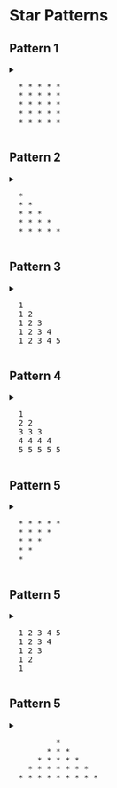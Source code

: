 

# Star Patterns

## Pattern 1

<details>
  <summary>
<pre>
  * * * * * 
  * * * * * 
  * * * * * 
  * * * * * 
  * * * * * 
</pre>
  </summary>

  ```javascript
  function squarePattern ( num ) {
    for ( let row = 1; row <= num; row++ ) {
        let star = '';
        for ( let col = 1; col <= num; col++ ) {
            star = star + "* ";
        }
    console.log(star);
    }
}

squarePattern(5);
```
</details>


## Pattern 2 

<details>
  <summary>
<pre>
  *
  * * 
  * * * 
  * * * * 
  * * * * * 
</pre>
  </summary>

  ```javascript
  function starPattern( n ) {
    for ( let row = 1; row <= n; row++ ){
        star = "";
        for( let col = 1; col <= row; col++ ){
            star = star + "* ";
        }
    console.log( star );
    }
  }

  starPattern ( 5 );

```

  ```javascript
  
function printRow ( n ,row, col = 1 ){
    if ( col > row ){
        return "";
    }
    return "* " + printRow( n,row, col + 1 );
}

function starPattern ( n , row = 1 ){
    if ( row > n ){
        return;
    }
    console.log( printRow( n,row ));
    starPattern ( n , row + 1 );
}

starPattern ( 5 );



```
</details>



## Pattern 3 

<details>
  <summary>
<pre>
  1
  1 2 
  1 2 3 
  1 2 3 4 
  1 2 3 4 5 
</pre>
  </summary>

  ```javascript
  function starPattern( n ) {
    for ( let row = 1; row <= n; row++ ){
       let result = "";
        for ( let col = 1; col <= row; col++ ){
            result = result + col + " ";
        }
        console.log( result.trim() );
    }
  }
  starPattern( 5 );

```

  ```javascript
  

function printRow ( n ,row, col = 1 ){
    if ( col > row ){
        return "";
    }
    return col + " " + printRow( n,row, col + 1 );
}

function starPattern ( n , row = 1 ){
    if ( row > n ){
        return;
    }
    console.log( printRow( n,row ));
    starPattern ( n , row + 1 );
}

starPattern ( 5 );

```
</details>




## Pattern 4 

<details>
  <summary>
<pre>
  1
  2 2 
  3 3 3 
  4 4 4 4 
  5 5 5 5 5 
</pre>
  </summary>

  ```javascript
  function starPattern( n ) {
    for ( let row = 1; row <= n; row++ ){
       let result = "";
        for ( let col = 1; col <= row; col++ ){
            result = result + row + " ";
        }
        console.log( result.trim() );
    }
  }
  starPattern( 5 );

```

  ```javascript
  

function printRow ( n ,row, col = 1 ){
    if ( col > row ){
        return "";
    }
    return row + " " + printRow( n,row, col + 1 );
}

function starPattern ( n , row = 1 ){
    if ( row > n ){
        return;
    }
    console.log( printRow( n,row ));
    starPattern ( n , row + 1 );
}

starPattern ( 5 );

```
</details>


## Pattern 5

<details>
  <summary>
<pre>
  * * * * * 
  * * * * 
  * * *
  * *  
  * 
</pre>
  </summary>

  ```javascript
  function starPattern ( n ){
    for ( let row = 0; row < n; row++ ){
        let star = "";
        for ( let col = 0; col < n - row; col++ ){
            star = star + "* ";
        }
        console.log ( star );
    }
}

starPattern ( 5 );

```

  ```javascript
  

function printRow( n, row, col = 0 ){
    if ( col >= n - row ){
        return "";
    }
    return "* " + printRow( n, row, col + 1 );
}

function starPattern ( n, row = 0 ){
    if ( row >= n ){
        return;
    }
    console.log( printRow( n ,row ));
    starPattern(n,row + 1);
}

starPattern ( 5 );

```
</details>




## Pattern 5

<details>
  <summary>
<pre>
  1 2 3 4 5 
  1 2 3 4 
  1 2 3
  1 2 
  1 
</pre>
  </summary>

  ```javascript
  function starPattern ( n ){
    for ( let row = 1; row <= n; row++ ){
        let star = "";
        for ( let col = 1; col <= n - row + 1; col++ ){
            star = star + col + " ";
        }
        console.log ( star );
    }
}

starPattern ( 5 );



```

  ```javascript
  


function printRow( n, row, col = 1 ){
    if ( col > n - row + 1 ){
        return "";
    }
    return col + " " + printRow( n, row, col + 1 );
}

function starPattern ( n, row = 1 ){
    if ( row > n ){
        return;
    }
    console.log( printRow( n ,row ));
    starPattern(n,row + 1);
}

starPattern ( 5 );

```
</details>




## Pattern 5

<details>
  <summary>
<pre>
          *
        * * *
      * * * * *
    * * * * * * *
  * * * * * * * * *
</pre>
  </summary>

  ```javascript
  function starPattern ( n ) {
    for ( let row = 1; row <= n; row++ ){
        let fullLine = "";
        for ( let space = n-row ; space > 0 ; space-- ){
            fullLine += "$";
        }
        for ( let star = 1; star <= row * 2 - 1; star++ ){
            fullLine += "*";
        }
        for (let space = n-row ; space > 0; space-- ){
            fullLine += "$";
        }
        console.log( fullLine );
    }
}

starPattern ( 5 );
```

  ```javascript
  
function printRow(n, row, currentCharIndex = 1, fullLine = "") {
    if (currentCharIndex > 2 * n - 1) {
        console.log(fullLine);
        return;
    }

    if (currentCharIndex <= n - row || currentCharIndex > n + row - 1) {
        fullLine += "$";
    } else {
        fullLine += "*";
    }

    printRow(n, row, currentCharIndex + 1, fullLine);
}

function starPattern(n, row = 1) {
    if (row > n) {
        return;
    }

    printRow(n, row);
    starPattern(n, row + 1);
}

starPattern(5);


```
</details>




